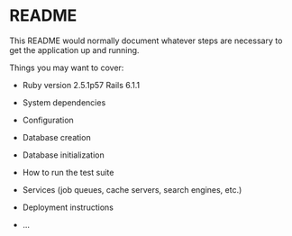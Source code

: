 # README

This README would normally document whatever steps are necessary to get the
application up and running.

Things you may want to cover:

* Ruby version
2.5.1p57
Rails 6.1.1

* System dependencies

* Configuration

* Database creation

* Database initialization

* How to run the test suite

* Services (job queues, cache servers, search engines, etc.)

* Deployment instructions

* ...
